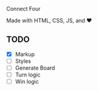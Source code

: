 Connect Four

Made with HTML, CSS, JS, and :heart:

## TODO
- [X] Markup
- [ ] Styles
- [ ] Generate Board
- [ ] Turn logic
- [ ] Win logic